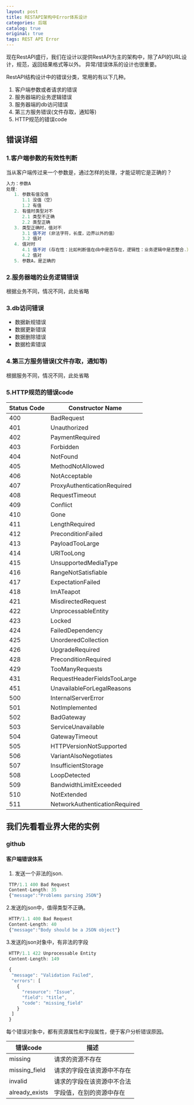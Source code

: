 ```yaml
---
layout: post
title: RESTAPI架构中Error体系设计
categories: 后端
catalog: true
original: true
tags: REST API Error
---
```

现在RestAPI盛行，我们在设计以提供RestAPI为主的架构中，除了API的URL设计，规范，返回结果格式等以外。
异常/错误体系的设计也很重要。

RestAPI结构设计中的错误分类，常用的有以下几种。
1. 客户端参数或者请求的错误
2. 服务器端的业务逻辑错误
3. 服务器端的db访问错误
4. 第三方服务错误(文件存取，通知等)
5. HTTP规范的错误code

## 错误详细
### 1.客户端参数的有效性判断
当从客户端传过来一个参数是，通过怎样的处理，才能证明它是正确的？
``` js
入力：参数A
处理: 
   1. 参数有值没值
      1.1 没值（空）
      1.2 有值
   2. 有值时类型对不
      2.1 类型不正确
      2.2 类型正确
   3. 类型正确时，值对不
      3.1 值不对 (非法字符，长度，边界以外的值）
      3.2 值对
   4. 值对时
      4.1 值不对 (存在性：比如判断值在db中是否存在，逻辑性：业务逻辑中是否整合.）
      4.2 值对
   5. 参数A，是正确的
```

### 2.服务器端的业务逻辑错误
根据业务不同，情况不同，此处省略

### 3.db访问错误
* 数据新规错误
* 数据更新错误
* 数据删除错误
* 数据检索错误

### 4.第三方服务错误(文件存取，通知等)
根据服务不同，情况不同，此处省略

### 5.HTTP规范的错误code

|Status Code|Constructor Name             |
|-----------|-----------------------------|
|400        |BadRequest                   |
|401        |Unauthorized                 |
|402        |PaymentRequired              |
|403        |Forbidden                    |
|404        |NotFound                     |
|405        |MethodNotAllowed             |
|406        |NotAcceptable                |
|407        |ProxyAuthenticationRequired  |
|408        |RequestTimeout               |
|409        |Conflict                     |
|410        |Gone                         |
|411        |LengthRequired               |
|412        |PreconditionFailed           |
|413        |PayloadTooLarge              |
|414        |URITooLong                   |
|415        |UnsupportedMediaType         |
|416        |RangeNotSatisfiable          |
|417        |ExpectationFailed            |
|418        |ImATeapot                    |
|421        |MisdirectedRequest           |
|422        |UnprocessableEntity          |
|423        |Locked                       |
|424        |FailedDependency             |
|425        |UnorderedCollection          |
|426        |UpgradeRequired              |
|428        |PreconditionRequired         |
|429        |TooManyRequests              |
|431        |RequestHeaderFieldsTooLarge  |
|451        |UnavailableForLegalReasons   |
|500        |InternalServerError          |
|501        |NotImplemented               |
|502        |BadGateway                   |
|503        |ServiceUnavailable           |
|504        |GatewayTimeout               |
|505        |HTTPVersionNotSupported      |
|506        |VariantAlsoNegotiates        |
|507        |InsufficientStorage          |
|508        |LoopDetected                 |
|509        |BandwidthLimitExceeded       |
|510        |NotExtended                  |
|511        |NetworkAuthenticationRequired|


## 我们先看看业界大佬的实例
### github
#### 客户端错误体系
1. 发送一个非法的json.

```javascript
 TTP/1.1 400 Bad Request
 Content-Length: 35
 {"message":"Problems parsing JSON"}
```

2.发送的json中，值得类型不正确。

```javascript
 HTTP/1.1 400 Bad Request
 Content-Length: 40
 {"message":"Body should be a JSON object"}
```


3.发送的json对象中，有非法的字段

```javascript
 HTTP/1.1 422 Unprocessable Entity
 Content-Length: 149
 
 {
  "message": "Validation Failed",
  "errors": [
    {
      "resource": "Issue",
      "field": "title",
      "code": "missing_field"
    }
  ]
 }
```

每个错误对象中，都有资源属性和字段属性，便于客户分析错误原因。

|错误code| 描述|
|---------|------------|
|missing|请求的资源不存在|
|missing_field|请求的字段在该资源中不存在|
|invalid|请求的字段在该资源中不合法|
|already_exists|字段值，在别的资源中存在|